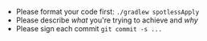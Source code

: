 - Please format your code first: `./gradlew spotlessApply`
- Please describe *what* you're trying to achieve and *why*
- Please sign each commit `git commit -s ...`

